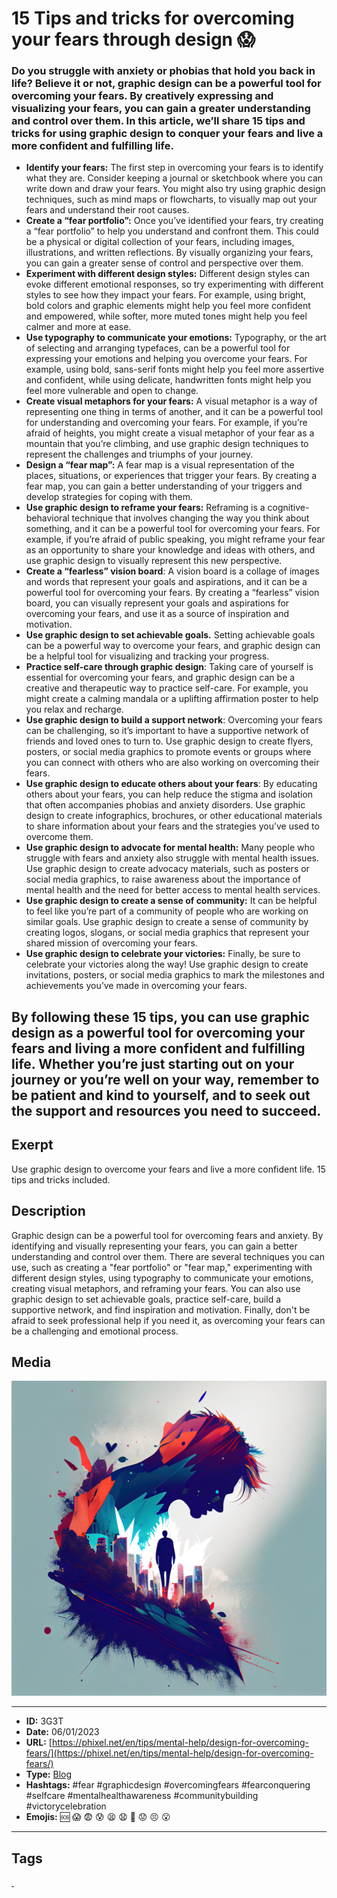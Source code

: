 # 15 Tips and tricks for overcoming your fears through design 😱
### Do you struggle with anxiety or phobias that hold you back in life? Believe it or not, graphic design can be a powerful tool for overcoming your fears. By creatively expressing and visualizing your fears, you can gain a greater understanding and control over them. In this article, we’ll share 15 tips and tricks for using graphic design to conquer your fears and live a more confident and fulfilling life.

- **Identify your fears:** The first step in overcoming your fears is to identify what they are. Consider keeping a journal or sketchbook where you can write down and draw your fears. You might also try using graphic design techniques, such as mind maps or flowcharts, to visually map out your fears and understand their root causes.
- **Create a “fear portfolio”:** Once you’ve identified your fears, try creating a “fear portfolio” to help you understand and confront them. This could be a physical or digital collection of your fears, including images, illustrations, and written reflections. By visually organizing your fears, you can gain a greater sense of control and perspective over them.
- **Experiment with different design styles:** Different design styles can evoke different emotional responses, so try experimenting with different styles to see how they impact your fears. For example, using bright, bold colors and graphic elements might help you feel more confident and empowered, while softer, more muted tones might help you feel calmer and more at ease.
- **Use typography to communicate your emotions:** Typography, or the art of selecting and arranging typefaces, can be a powerful tool for expressing your emotions and helping you overcome your fears. For example, using bold, sans-serif fonts might help you feel more assertive and confident, while using delicate, handwritten fonts might help you feel more vulnerable and open to change.
- **Create visual metaphors for your fears:** A visual metaphor is a way of representing one thing in terms of another, and it can be a powerful tool for understanding and overcoming your fears. For example, if you’re afraid of heights, you might create a visual metaphor of your fear as a mountain that you’re climbing, and use graphic design techniques to represent the challenges and triumphs of your journey.
- **Design a “fear map”:** A fear map is a visual representation of the places, situations, or experiences that trigger your fears. By creating a fear map, you can gain a better understanding of your triggers and develop strategies for coping with them.
- **Use graphic design to reframe your fears:** Reframing is a cognitive-behavioral technique that involves changing the way you think about something, and it can be a powerful tool for overcoming your fears. For example, if you’re afraid of public speaking, you might reframe your fear as an opportunity to share your knowledge and ideas with others, and use graphic design to visually represent this new perspective.
- **Create a “fearless” vision board**: A vision board is a collage of images and words that represent your goals and aspirations, and it can be a powerful tool for overcoming your fears. By creating a “fearless” vision board, you can visually represent your goals and aspirations for overcoming your fears, and use it as a source of inspiration and motivation.
- **Use graphic design to set achievable goals.** Setting achievable goals can be a powerful way to overcome your fears, and graphic design can be a helpful tool for visualizing and tracking your progress.
- **Practice self-care through graphic design**: Taking care of yourself is essential for overcoming your fears, and graphic design can be a creative and therapeutic way to practice self-care. For example, you might create a calming mandala or a uplifting affirmation poster to help you relax and recharge.
- **Use graphic design to build a support network**: Overcoming your fears can be challenging, so it’s important to have a supportive network of friends and loved ones to turn to. Use graphic design to create flyers, posters, or social media graphics to promote events or groups where you can connect with others who are also working on overcoming their fears.
- **Use graphic design to educate others about your fears**: By educating others about your fears, you can help reduce the stigma and isolation that often accompanies phobias and anxiety disorders. Use graphic design to create infographics, brochures, or other educational materials to share information about your fears and the strategies you’ve used to overcome them.
- **Use graphic design to advocate for mental health:** Many people who struggle with fears and anxiety also struggle with mental health issues. Use graphic design to create advocacy materials, such as posters or social media graphics, to raise awareness about the importance of mental health and the need for better access to mental health services.
- **Use graphic design to create a sense of community:** It can be helpful to feel like you’re part of a community of people who are working on similar goals. Use graphic design to create a sense of community by creating logos, slogans, or social media graphics that represent your shared mission of overcoming your fears.
- **Use graphic design to celebrate your victories:** Finally, be sure to celebrate your victories along the way! Use graphic design to create invitations, posters, or social media graphics to mark the milestones and achievements you’ve made in overcoming your fears.

By following these 15 tips, you can use graphic design as a powerful tool for overcoming your fears and living a more confident and fulfilling life. Whether you’re just starting out on your journey or you’re well on your way, remember to be patient and kind to yourself, and to seek out the support and resources you need to succeed.
------------
## Exerpt
Use graphic design to overcome your fears and live a more confident life. 15 tips and tricks included.
## Description
Graphic design can be a powerful tool for overcoming fears and anxiety. By identifying and visually representing your fears, you can gain a better understanding and control over them. There are several techniques you can use, such as creating a "fear portfolio" or "fear map," experimenting with different design styles, using typography to communicate your emotions, creating visual metaphors, and reframing your fears. You can also use graphic design to set achievable goals, practice self-care, build a supportive network, and find inspiration and motivation. Finally, don't be afraid to seek professional help if you need it, as overcoming your fears can be a challenging and emotional process.
## Media
<img src="media/22c4c655/design-for-overcoming-fears.jpg">

------------
- **ID:** 3G3T
- **Date:** 06/01/2023
- **URL:** [https://phixel.net/en/tips/mental-help/design-for-overcoming-fears/](https://phixel.net/en/tips/mental-help/design-for-overcoming-fears/)
- **Type:** [Blog](#blog)
- **Hashtags:** #fear #graphicdesign #overcomingfears #fearconquering #selfcare #mentalhealthawareness #communitybuilding #victorycelebration
- **Emojis:** 🆘 😱 😨 😰 😫 😧 👹 😟 😣 😮

------------
## Tags
[ ](# )
